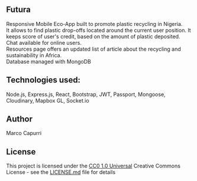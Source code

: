 ## Futura

Responsive Mobile Eco-App built to promote plastic recycling in Nigeria.<br/>
It allows to find plastic drop-offs located around the current user position.
It keeps score of user's credit, based on the amount of plastic deposited.<br/>
Chat available for online users.<br/>
Resources page offers an updated list of article about the recycling and sustainability in Africa.<br/>
Database managed with MongoDB

## Technologies used:
Node.js, Express.js, React, Bootstrap, JWT, 	Passport, Mongoose, Cloudinary, Mapbox GL, Socket.io


## Author

Marco Capurri

## License

This project is licensed under the [CC0 1.0 Universal](LICENSE.md)
Creative Commons License - see the [LICENSE.md](LICENSE.md) file for
details

